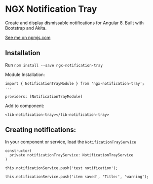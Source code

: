 # NGX Notification Tray

Create and display dismissable notifications for Angular 8. Built with Bootstrap and Akita.

[See me on npmjs.com](https://www.npmjs.com/package/ngx-notification-tray)

## Installation

Run `npm install --save ngx-notification-tray`

Module Installation:

```
import { NotificationTrayModule } from 'ngx-notification-tray';
...

providers: [NotificationTrayModule]

```

Add to component:

```
<lib-notification-tray></lib-notification-tray>

```

## Creating notifications:

In your component or service, load the `NotificationTrayService`

```
constructor(
  private notificationTrayService: NotificationTrayService
)
```

```
this.notificationService.push('test notification');

this.notificationService.push('item saved', 'Title:', 'warning');
```
